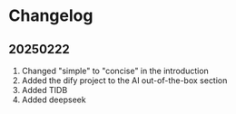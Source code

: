 # Changelog
## 20250222

1. Changed "simple" to "concise" in the introduction 
2. Added the dify project to the AI out-of-the-box section 
3. Added TIDB 
4. Added deepseek